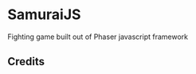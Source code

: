 SamuraiJS
==============

Fighting game built out of Phaser javascript framework
 
Credits
---------


